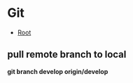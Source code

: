 # Git 

*   [Root](../README.md)


##	pull remote branch to local

**git branch develop origin/develop**








	
